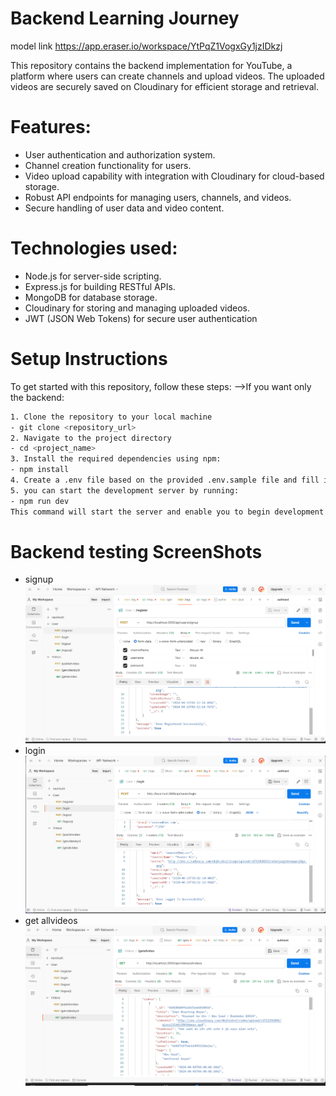 # Backend Learning Journey

model link
https://app.eraser.io/workspace/YtPqZ1VogxGy1jzIDkzj

This repository contains the backend implementation for YouTube, a platform where users can create channels and upload videos. The uploaded videos are securely saved on Cloudinary for efficient storage and retrieval.

# Features:
- User authentication and authorization system.
- Channel creation functionality for users.
- Video upload capability with integration with Cloudinary for cloud-based storage.
- Robust API endpoints for managing users, channels, and videos.
- Secure handling of user data and video content.

# Technologies used:
- Node.js for server-side scripting.
- Express.js for building RESTful APIs.
- MongoDB for database storage.
- Cloudinary for storing and managing uploaded videos.
- JWT (JSON Web Tokens) for secure user authentication

# Setup Instructions
To get started with this repository, follow these steps: 
-->If you want only the backend:
```bash
1. Clone the repository to your local machine
- git clone <repository_url>
2. Navigate to the project directory
- cd <project_name>
3. Install the required dependencies using npm:
- npm install
4. Create a .env file based on the provided .env.sample file and fill in the necessary environment variables as required by the project.
5. you can start the development server by running:
- npm run dev
This command will start the server and enable you to begin development or testing tasks.
```

# Backend testing ScreenShots
- signup
![alt text](image-2.png)
- login 
![login](image-1.png)
- get allvideos
![all videos](image.png)